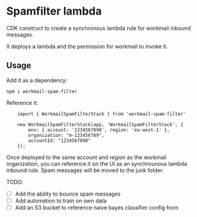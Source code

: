 # Spamfilter lambda

CDK construct to create a synchronous lambda rule for workmail inbound messages.

It deploys a lambda and the permission for workmail to invoke it.

## Usage

Add it as a dependency:

    npm i workmail-spam-filter

Reference it: 

        import { WorkmailSpamFilterStack } from 'workmail-spam-filter'

        new WorkmailSpamFilterStack(app, 'WorkmailSpamFilterStack', {
            env: { account: '1234567890', region: 'eu-west-1' },
            organization: "m-123456789",
            accountId: "1234567890"
        });

Once deployed to the same account and region as the workmail organization, you can reference it on the UI as an synchrounous lambda inbound rule. Spam messages will be moved to the junk folder.

TODO:

- [ ] Add the ability to bounce spam messages
- [ ] Add automation to train on own data
- [ ] Add an S3 bucket to reference naive bayes classifier config from
